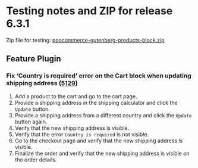 # Testing notes and ZIP for release 6.3.1

Zip file for testing: [poocommerce-gutenberg-products-block.zip](https://github.com/poocommerce/poocommerce-gutenberg-products-block/files/7555061/poocommerce-gutenberg-products-block.zip)

## Feature Plugin

### Fix ‘Country is required’ error on the Cart block when updating shipping address ([5129](https://github.com/poocommerce/poocommerce-gutenberg-products-block/pull/5129))

1. Add a product to the cart and go to the cart page.
2. Provide a shipping address in the shipping calculator and click the `Update` button.
3. Provide a shipping address from a different country and click the `Update` button again.
4. Verify that the new shipping address is visible.
5. Verify that the error `Country is required` is not visible.
6. Go to the checkout page and verify that the new shipping address is visible.
7. Finalize the order and verify that the new shipping address is visible on the order details.
